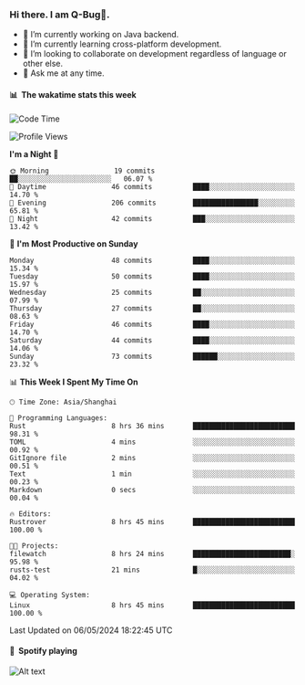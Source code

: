 ### Hi there. I am Q-Bug🐞.

- 🔭 I’m currently working on Java backend.
- 🌱 I’m currently learning cross-platform development.
- 👯 I’m looking to collaborate on development regardless of language or other else.
- 💬 Ask me at any time.

#### 📊 &nbsp;**The wakatime stats this week**  
<!--START_SECTION:waka-->
![Code Time](http://img.shields.io/badge/Code%20Time-144%20hrs%2050%20mins-blue)

![Profile Views](http://img.shields.io/badge/Profile%20Views-3-blue)

**I'm a Night 🦉** 

```text
🌞 Morning                19 commits          ██░░░░░░░░░░░░░░░░░░░░░░░   06.07 % 
🌆 Daytime                46 commits          ████░░░░░░░░░░░░░░░░░░░░░   14.70 % 
🌃 Evening                206 commits         ████████████████░░░░░░░░░   65.81 % 
🌙 Night                  42 commits          ███░░░░░░░░░░░░░░░░░░░░░░   13.42 % 
```
📅 **I'm Most Productive on Sunday** 

```text
Monday                   48 commits          ████░░░░░░░░░░░░░░░░░░░░░   15.34 % 
Tuesday                  50 commits          ████░░░░░░░░░░░░░░░░░░░░░   15.97 % 
Wednesday                25 commits          ██░░░░░░░░░░░░░░░░░░░░░░░   07.99 % 
Thursday                 27 commits          ██░░░░░░░░░░░░░░░░░░░░░░░   08.63 % 
Friday                   46 commits          ████░░░░░░░░░░░░░░░░░░░░░   14.70 % 
Saturday                 44 commits          ████░░░░░░░░░░░░░░░░░░░░░   14.06 % 
Sunday                   73 commits          ██████░░░░░░░░░░░░░░░░░░░   23.32 % 
```


📊 **This Week I Spent My Time On** 

```text
🕑︎ Time Zone: Asia/Shanghai

💬 Programming Languages: 
Rust                     8 hrs 36 mins       █████████████████████████   98.31 % 
TOML                     4 mins              ░░░░░░░░░░░░░░░░░░░░░░░░░   00.92 % 
GitIgnore file           2 mins              ░░░░░░░░░░░░░░░░░░░░░░░░░   00.51 % 
Text                     1 min               ░░░░░░░░░░░░░░░░░░░░░░░░░   00.23 % 
Markdown                 0 secs              ░░░░░░░░░░░░░░░░░░░░░░░░░   00.04 % 

🔥 Editors: 
Rustrover                8 hrs 45 mins       █████████████████████████   100.00 % 

🐱‍💻 Projects: 
filewatch                8 hrs 24 mins       ████████████████████████░   95.98 % 
rusts-test               21 mins             █░░░░░░░░░░░░░░░░░░░░░░░░   04.02 % 

💻 Operating System: 
Linux                    8 hrs 45 mins       █████████████████████████   100.00 % 
```


 Last Updated on 06/05/2024 18:22:45 UTC
<!--END_SECTION:waka-->

#### 🎵 &nbsp;**Spotify playing**  
![Alt text](https://spotify-recently-played-readme.vercel.app/api?user=e5y1o4x7kdt9kf2blu4wvmb4s&unique={true|1|on|yes})
